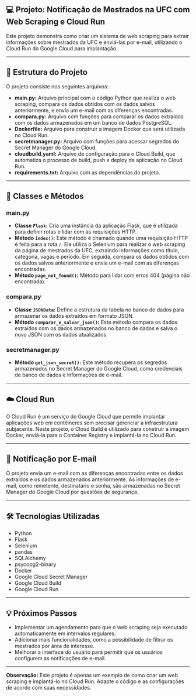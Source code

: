 ## 💻 Projeto: Notificação de Mestrados na UFC com Web Scraping e Cloud Run

Este projeto demonstra como criar um sistema de web scraping para extrair informações sobre mestrados da UFC e enviá-las por e-mail, utilizando o Cloud Run do Google Cloud para implantação.

---

## 📁 Estrutura do Projeto

O projeto consiste nos seguintes arquivos:

* **main.py:** Arquivo principal com o código Python que realiza o web scraping, compara os dados obtidos com os dados salvos anteriormente, e envia um e-mail com as diferenças encontradas.
* **compara.py:** Arquivo com funções para comparar os dados extraídos com os dados armazenados em um banco de dados PostgreSQL.
* **Dockerfile:** Arquivo para construir a imagem Docker que será utilizada no Cloud Run.
* **secretmanager.py:** Arquivo com funções para acessar segredos do Secret Manager do Google Cloud.
* **cloudbuild.yaml:** Arquivo de configuração para o Cloud Build, que automatiza o processo de build, push e deploy da aplicação no Cloud Run.
* **requirements.txt:** Arquivo com as dependências do projeto.

---

## 🔨 Classes e Métodos

### main.py

* **Classe `Flask`:** Cria uma instância da aplicação Flask, que é utilizada para definir rotas e lidar com as requisições HTTP.
* **Método `index()`:** Este método é chamado quando uma requisição HTTP é feita para a rota `/`. Ele utiliza o Selenium para realizar o web scraping da página de mestrados da UFC, extraindo informações como título, categoria, vagas e período. Em seguida, compara os dados obtidos com os dados salvos anteriormente e envia um e-mail com as diferenças encontradas.
* **Método `page_not_found()`:** Método para lidar com erros 404 (página não encontrada).

### compara.py

* **Classe `JSONData`:** Define a estrutura da tabela no banco de dados para armazenar os dados extraídos em formato JSON.
* **Método `comparar_e_salvar_json()`:** Este método compara os dados extraídos com os dados armazenados no banco de dados e salva o novo JSON com os dados atualizados.

### secretmanager.py

* **Método `get_json_secret()`:** Este método recupera os segredos armazenados no Secret Manager do Google Cloud, como credenciais de banco de dados e informações de e-mail.

---

## ☁️ Cloud Run

O Cloud Run é um serviço do Google Cloud que permite implantar aplicações web em contêineres sem precisar gerenciar a infraestrutura subjacente. Neste projeto, o Cloud Build é utilizado para construir a imagem Docker, enviá-la para o Container Registry e implantá-la no Cloud Run.

---

## 📧 Notificação por E-mail

O projeto envia um e-mail com as diferenças encontradas entre os dados extraídos e os dados armazenados anteriormente. As informações de e-mail, como remetente, destinatário e senha, são armazenadas no Secret Manager do Google Cloud por questões de segurança.

---

## 🛠️ Tecnologias Utilizadas

* Python
* Flask
* Selenium
* pandas
* SQLAlchemy
* psycopg2-binary
* Docker
* Google Cloud Secret Manager
* Google Cloud Build
* Google Cloud Run

---

## 💡 Próximos Passos

* Implementar um agendamento para que o web scraping seja executado automaticamente em intervalos regulares.
* Adicionar mais funcionalidades, como a possibilidade de filtrar os mestrados por área de interesse.
* Melhorar a interface do usuário para permitir que os usuários configurem as notificações de e-mail.


---

**Observação:** Este projeto é apenas um exemplo de como criar um web scraping e implantá-lo no Cloud Run. Adapte o código e as configurações de acordo com suas necessidades.